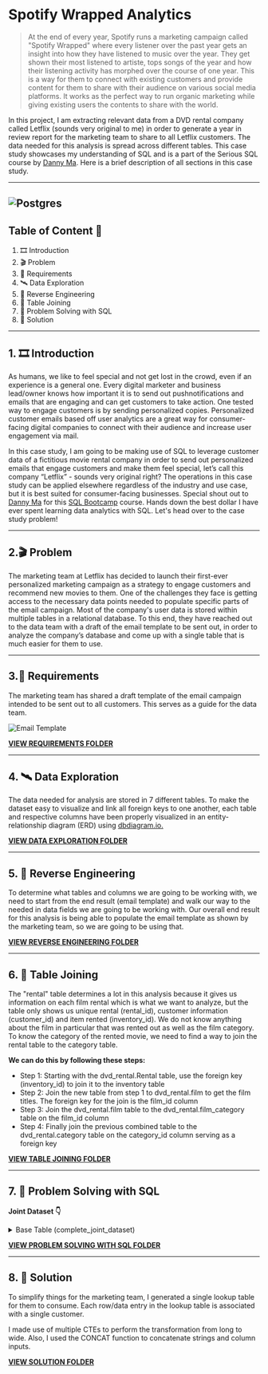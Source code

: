 # Spotify Wrapped Analytics
>At the end of every year,  Spotify runs a marketing campaign called "Spotify Wrapped" where every listener over the past year gets an insight into how they have listened to music over the year. They get shown their most listened to artiste, tops songs of the year and how their listening activity has morphed over the course of one year. This is a way for them to connect with existing customers and provide content for them to share with their audience on various social media platforms. It works as the perfect way to run organic marketing while giving existing users the contents to share with the world. 

In this project, I am extracting relevant data from a DVD rental company called Letflix (sounds very original to me) in order to generate a year in review report for the marketing team to share to all Letflix customers. The data needed for this analysis is spread across different tables. This case study showcases my understanding of SQL and is a part of the Serious SQL course by [Danny Ma](https://www.linkedin.com/in/datawithdanny/). Here is a brief description of all sections in this case study.

---
![Postgres](https://img.shields.io/badge/postgres-%23316192.svg?style=for-the-badge&logo=postgresql&logoColor=white)
---
## Table of Content 📑
1. 🎞 Introduction
2. 🎬 Problem
3. 🚦 Requirements
4. 🛰 Data Exploration
5. 🔬 Reverse Engineering
6. 🔗 Table Joining
7. 🔨 Problem Solving with SQL
8. 💽 Solution
---
## 1. 🎞 Introduction
As humans, we like to feel special and not get lost in the crowd, even if an experience is a general one. Every digital marketer and business lead/owner knows how important it is to send out pushnotifications and emails that are engaging and can get customers to take action. One tested way to engage customers is by sending personalized copies. Personalized customer emails based off user analytics are a great way for consumer-facing digital companies to connect with their audience and increase user engagement via mail. 

In this case study, I am going to be making use of SQL to leverage customer data of a fictitious movie rental company in order to send out personalized emails that engage customers and make them feel special, let’s call this company “Letflix” - sounds very original right? 
The operations in this case study can be applied elsewhere regardless of the industry and use case, but it is best suited for consumer-facing businesses. Special shout out to [Danny Ma](https://www.linkedin.com/in/datawithdanny/) for this [SQL Bootcamp](https://www.datawithdanny.com/) course. Hands down the best dollar I have ever spent learning data analytics with SQL. Let's head over to the case study problem!

---
## 2.🎬 Problem
The marketing team at Letflix has decided to launch their first-ever personalized marketing campaign as a strategy to engage customers and recommend new movies to them. One of the challenges they face is getting access to the necessary data points needed to populate specific parts of the email campaign. Most of the company's user data is stored within multiple tables in a relational database. To this end, they have reached out to the data team with a draft of the email template to be sent out, in order to analyze the company’s database and come up with a single table that is much easier for them to use. 

---
## 3.🚦 Requirements
The marketing team has shared a draft template of the email campaign intended to be sent out to all customers. This serves as a guide for the data team. 

![Email Template](https://raw.githubusercontent.com/CODEORDIETRYING/Marketing-Analytics-Case-Study/main/Images/LetFlix%20DVD%20Rental%20Company%20Marketing%20Case%20Study.png)

[**VIEW REQUIREMENTS FOLDER**](https://github.com/CODEORDIETRYING/Marketing-Analytics-Case-Study/tree/main/Requirements)

---
## 4. 🛰 Data Exploration
The data needed for analysis are stored in 7 different tables. To make the dataset easy to visualize and link all foreign keys to one another, each table and respective columns have been properly visualized in an entity-relationship diagram (ERD) using [dbdiagram.io.](https://dbdiagram.io)

[**VIEW DATA EXPLORATION FOLDER**](https://github.com/CODEORDIETRYING/Marketing-Analytics-Case-Study/tree/main/Data%20Exploration)

---
## 5. 🔬 Reverse Engineering
To determine what tables and columns we are going to be working with, we need to start from the end result (email template) and walk our way to the needed in data fields we are going to be working with. Our overall end result for this analysis is being able to populate the email template as shown by the marketing team, so we are going to be using that. 

[**VIEW REVERSE ENGINEERING FOLDER**](https://github.com/CODEORDIETRYING/Marketing-Analytics-Case-Study/tree/main/Reverse%20Engineering)

--- 
## 6. 🔗 Table Joining
The "rental" table determines a lot in this analysis because it gives us information on each film rental which is what we want to analyze, but the table only shows us unique rental (rental_id), customer information (customer_id) and item rented (inventory_id). We do not know anything about the film in particular that was rented out as well as the film category. To know the category of the rented movie, we need to find a way to join the rental table to the category table. 

**We can do this by following these steps:**

- Step 1: Starting with the dvd_rental.Rental table, use the foreign key (inventory_id) to join it to the inventory table
- Step 2: Join the new table from step 1 to dvd_rental.film to get the film titles. The foreign key for the join is the film_id column
- Step 3: Join the dvd_rental.film table to the dvd_rental.film_category table on the film_id column
- Step 4: Finally join the previous combined table to the dvd_rental.category table on the category_id column serving as a foreign key

[**VIEW TABLE JOINING FOLDER**](https://github.com/CODEORDIETRYING/Marketing-Analytics-Case-Study/tree/main/Table%20Joining)

---
## 7. 🔨 Problem Solving with SQL

**Joint Dataset 👇**
<details>
<summary>Base Table (complete_joint_dataset)</summary>

```
DROP TABLE IF EXISTS complete_joint_dataset;
CREATE TEMP TABLE complete_joint_dataset AS
SELECT
  rental.customer_id,
  inventory.film_id,
  film.title,
  rental.rental_date,
  category.name AS category_name
FROM dvd_rentals.rental
INNER JOIN dvd_rentals.inventory
  ON rental.inventory_id = inventory.inventory_id
INNER JOIN dvd_rentals.film
  ON inventory.film_id = film.film_id
INNER JOIN dvd_rentals.film_category
  ON film.film_id = film_category.film_id
INNER JOIN dvd_rentals.category
  ON film_category.category_id = category.category_id;
SELECT * FROM complete_joint_dataset limit 5;
```

| customer_id | film_id | title | rental_date | category_name |
| ----------- | ----------- | ----------- | ----------- | ----------- |
| 130 | 80 | BLANKET BEVERLY | 2005-05-24 22:53:30 | Family |
| 459 | 333 | FREAKY POCUS | 2005-05-24 22:54:33 | Music |
| 408 | 373 | GRADUATE LORD | 2005-05-24 23:03:39 | Children |
| 333 | 535 | LOVE SUICIDES | 2005-05-24 23:04:41 | Horror |
| 222 | 450 | IDOLS SNATCHERS | 2005-05-24 23:05:21 | Children |
</details>

[**VIEW PROBLEM SOLVING WITH SQL FOLDER**](https://github.com/CODEORDIETRYING/Marketing-Analytics-Case-Study/tree/main/Problem%20Solving%20With%20SQL)

---
## 8. 💽 Solution
To simplify things for the marketing team, I generated a single lookup table for them to consume. Each row/data entry in the lookup table is associated with a single customer.

I made use of multiple CTEs to perform the transformation from long to wide. Also, I used the CONCAT function to concatenate strings and column inputs.

[**VIEW SOLUTION FOLDER**](https://github.com/CODEORDIETRYING/Marketing-Analytics-Case-Study/tree/main/Solution)














